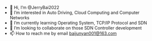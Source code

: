 - 👋 Hi, I’m @JerryBai2022
- 👀 I’m interested in Auto Driving, Cloud Computing and Computer Networks
- 🌱 I’m currently learning Operating System, TCP/IP Protocol and SDN
- 💞️ I’m looking to collaborate on those SDN Controller development
- 📫 How to reach me by email baijunyan001@163.com

<!---
JerryBai2022/JerryBai2022 is a ✨ special ✨ repository because its `README.md` (this file) appears on your GitHub profile.
You can click the Preview link to take a look at your changes.
--->
